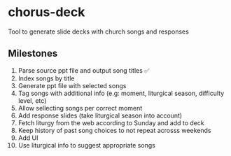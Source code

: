 # chorus-deck
Tool to generate slide decks with church songs and responses

## Milestones

1. Parse source ppt file and output song titles ✅
2. Index songs by title
3. Generate ppt file with selected songs
4. Tag songs with additional info (e.g: moment, liturgical season, difficulty level, etc)
5. Allow sellecting songs per correct moment
6. Add response slides (take liturgical season into account)
7. Fetch liturgy from the web according to Sunday and add to deck
8. Keep history of past song choices to not repeat acrosss weekends
9. Add UI
10. Use liturgical info to suggest appropriate songs

